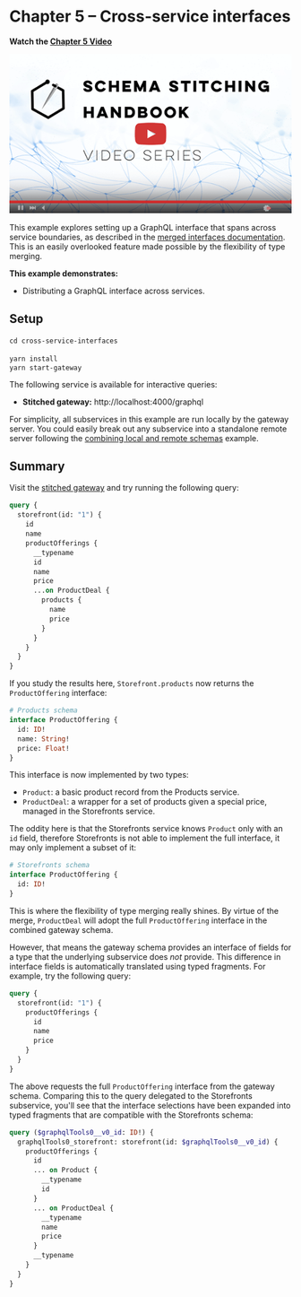 # Chapter 5 – Cross-service interfaces

**Watch the [Chapter 5 Video](https://www.youtube.com/watch?v=wPB5oI_Tjik)**

[![Cross-service interfaces](../images/video-player.png)](https://www.youtube.com/watch?v=wPB5oI_Tjik)

This example explores setting up a GraphQL interface that spans across service boundaries, as described in the [merged interfaces documentation](https://www.graphql-tools.com/docs/stitch-type-merging#merged-interfaces). This is an easily overlooked feature made possible by the flexibility of type merging.

**This example demonstrates:**

- Distributing a GraphQL interface across services.

## Setup

```shell
cd cross-service-interfaces

yarn install
yarn start-gateway
```

The following service is available for interactive queries:

- **Stitched gateway:** http://localhost:4000/graphql

For simplicity, all subservices in this example are run locally by the gateway server. You could easily break out any subservice into a standalone remote server following the [combining local and remote schemas](../combining-local-and-remote-schemas) example.

## Summary

Visit the [stitched gateway](http://localhost:4000/graphql) and try running the following query:

```graphql
query {
  storefront(id: "1") {
    id
    name
    productOfferings {
      __typename
      id
      name
      price
      ...on ProductDeal {
        products {
          name
          price
        }
      }
    }
  }
}
```

If you study the results here, `Storefront.products` now returns the `ProductOffering` interface:

```graphql
# Products schema
interface ProductOffering {
  id: ID!
  name: String!
  price: Float!
}
```

This interface is now implemented by two types:

- `Product`: a basic product record from the Products service.
- `ProductDeal`: a wrapper for a set of products given a special price, managed in the Storefronts service.

The oddity here is that the Storefronts service knows `Product` only with an `id` field, therefore Storefronts is not able to implement the full interface, it may only implement a subset of it:

```graphql
# Storefronts schema
interface ProductOffering {
  id: ID!
}
```

This is where the flexibility of type merging really shines. By virtue of the merge, `ProductDeal` will adopt the full `ProductOffering` interface in the combined gateway schema.

However, that means the gateway schema provides an interface of fields for a type that the underlying subservice does _not_ provide. This difference in interface fields is automatically translated using typed fragments. For example, try the following query:

```graphql
query {
  storefront(id: "1") {
    productOfferings {
      id
      name
      price
    }
  }
}
```

The above requests the full `ProductOffering` interface from the gateway schema. Comparing this to the query delegated to the Storefronts subservice, you'll see that the interface selections have been expanded into typed fragments that are compatible with the Storefronts schema:

```graphql
query ($graphqlTools0__v0_id: ID!) {
  graphqlTools0_storefront: storefront(id: $graphqlTools0__v0_id) {
    productOfferings {
      id
      ... on Product {
        __typename
        id
      }
      ... on ProductDeal {
        __typename
        name
        price
      }
      __typename
    }
  }
}
```
